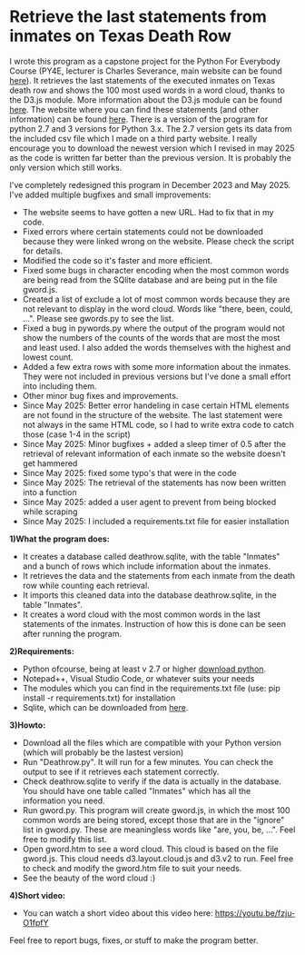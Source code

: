 # Retrieve the last statements from inmates on Texas Death Row

I wrote this program as a capstone project for the Python For Everybody Course (PY4E, lecturer is Charles Severance, main website can be found [here](https://py4e.com)). It retrieves the last statements of the executed inmates on Texas death row and shows the 100 most used words in a word cloud, thanks to the D3.js module. More information about the D3.js module can be found [here](https://github.com/d3/d3/zipball/master). The website where you can find these statements (and other information) can be found [here](https://www.tdcj.state.tx.us/death_row/dr_executed_offenders.html). There is a version of the program for python 2.7 and 3 versions for Python 3.x. The 2.7 version gets its data from the included csv file which I made on a third party website. I really encourage you to download the newest version which I revised in may 2025 as the code is written far better than the previous version. It is probably the only version which still works.

I've completely redesigned this program in December 2023 and May 2025. I've added multiple bugfixes and small improvements:
* The website seems to have gotten a new URL. Had to fix that in my code.
* Fixed errors where certain statements could not be downloaded because they were linked wrong on the website. Please check the script for details.
* Modified the code so it's faster and more efficient.
* Fixed some bugs in character encoding when the most common words are being read from the SQlite database and are being put in the file gword.js.
* Created a list of exclude a lot of most common words because they are not relevant to display in the word cloud. Words like "there, been, could, ...". Please see gwords.py to see the list.
* Fixed a bug in pywords.py where the output of the program would not show the numbers of the counts of the words that are most the most and least used. I also added the words themselves with the highest and lowest count.
* Added a few extra rows with some more information about the inmates. They were not included in previous versions but I've done a small effort into including them.
* Other minor bug fixes and improvements.
* Since May 2025: Better error handeling in case certain HTML elements are not found in the structure of the website. The last statement were not always in the same HTML code, so I had to write extra code to catch those (case 1-4 in the script)
* Since May 2025: Minor bugfixes + added a sleep timer of 0.5 after the retrieval of relevant information of each inmate so the website doesn't get hammered
* Since May 2025: fixed some typo's that were in the code
* Since May 2025: The retrieval of the statements has now been written into a function
* Since May 2025: added a user agent to prevent from being blocked while scraping
* Since May 2025: I included a requirements.txt file for easier installation

**1)What the program does:**
* It creates a database called deathrow.sqlite, with the table "Inmates" and a bunch of rows which include information about the inmates.
* It retrieves the data and the statements from each inmate from the death row while counting each retrieval.
* It imports this cleaned data into the database deathrow.sqlite, in the table "Inmates".
* It creates a word cloud with the most common words in the last statements of the inmates. Instruction of how this is done can be seen after running the program.

**2)Requirements:**
* Python ofcourse, being at least v 2.7 or higher [download python](http://www.python.org).
* Notepad++, Visual Studio Code, or whatever suits your needs
* The modules which you can find in the requirements.txt file (use: pip install -r requirements.txt) for installation
* Sqlite, which can be downloaded from [here](https://sqlitebrowser.org/dl/).

**3)Howto:**
* Download all the files which are compatible with your Python version (which will probably be the lastest version)
* Run "Deathrow.py". It will run for a few minutes. You can check the output to see if it retrieves each statement correctly.
* Check deathrow.sqlite to verify if the data is actually in the database. You should have one table called "Inmates" which has all the information you need.
* Run gword.py. This program will create gword.js, in which the most 100 common words are being stored, except those that are in the "ignore" list in gword.py. These are meaningless words like "are, you, be, ...". Feel free to modify this list.
* Open gword.htm to see a word cloud. This cloud is based on the file gword.js. This cloud needs d3.layout.cloud.js and d3.v2 to run. Feel free to check and modify the gword.htm file to suit your needs.
* See the beauty of the word cloud :)

**4)Short video:**
* You can watch a short video about this video here: https://youtu.be/fzju-O1fpfY

Feel free to report bugs, fixes, or stuff to make the program better.
